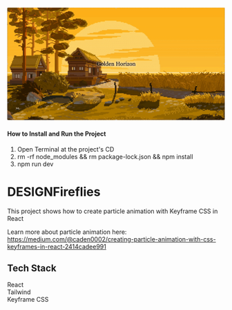 ![](https://github.com/Caden0002/DESIGNFireflies/blob/main/DESIGNFireflies.gif)

#### How to Install and Run the Project

1. Open Terminal at the project's CD<br />
2. rm -rf node_modules && rm package-lock.json && npm install<br />
3. npm run dev<br />

# DESIGNFireflies

This project shows how to create particle animation with Keyframe CSS in React <br />

Learn more about particle animation here:<br />
https://medium.com/@caden0002/creating-particle-animation-with-css-keyframes-in-react-2414cadee991

## Tech Stack

React<br />
Tailwind<br />
Keyframe CSS<br />
